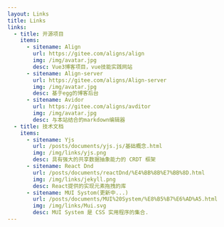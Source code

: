 ```yaml
---
layout: Links
title: Links
links:
  - title: 开源项目
    items:
      - sitename: Align
        url: https://gitee.com/aligns/align
        img: /img/avatar.jpg
        desc: Vue3博客项目，vue技能实践网站
      - sitename: Align-server
        url: https://gitee.com/aligns/Align-server
        img: /img/avatar.jpg
        desc: 基于egg的博客后台  
      - sitename: Avidor
        url: https://gitee.com/aligns/avditor
        img: /img/avatar.jpg
        desc: 与本站结合的markdown编辑器
  - title: 技术文档
    items:
      - sitename: Yjs
        url: /posts/documents/yjs.js/基础概念.html
        img: /img/links/yjs.png
        desc: 具有强大的共享数据抽象能力的 CRDT 框架
      - sitename: React Dnd
        url: /posts/documents/reactDnd/%E4%BB%8B%E7%BB%8D.html
        img: /img/links/jekyll.png
        desc: React提供的实现元素拖拽的库
      - sitename: MUI Systom(更新中...)
        url: /posts/documents/MUI%20System/%E8%B5%B7%E6%AD%A5.html
        img: /img/links/Mui.svg
        desc: MUI System 是 CSS 实用程序的集合.
---
```

